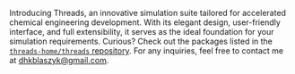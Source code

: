 Introducing Threads, an innovative simulation suite tailored for accelerated chemical engineering development. With its elegant design, user-friendly interface, and full extensibility, it serves as the ideal foundation for your simulation requirements.
Curious? Check out the packages listed in the [`threads-home/threads` repository](https://github.com/threads-home/threads). For any inquiries, feel free to contact me at dhkblaszyk@gmail.com.

